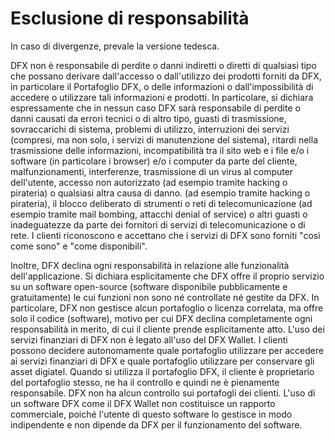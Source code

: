 # Esclusione di responsabilità

In caso di divergenze, prevale la versione tedesca.

DFX non è responsabile di perdite o danni indiretti o diretti di qualsiasi tipo che possano derivare dall'accesso o dall'utilizzo dei prodotti forniti da DFX, in particolare il Portafoglio DFX, o delle informazioni o dall'impossibilità di accedere o utilizzare tali informazioni e prodotti. In particolare, si dichiara espressamente che in nessun caso DFX sarà responsabile di perdite o danni causati da errori tecnici o di altro tipo, guasti di trasmissione, sovraccarichi di sistema, problemi di utilizzo, interruzioni dei servizi (compresi, ma non solo, i servizi di manutenzione del sistema), ritardi nella trasmissione delle informazioni, incompatibilità tra il sito web e i file e/o i software (in particolare i browser) e/o i computer da parte del cliente, malfunzionamenti, interferenze, trasmissione di un virus al computer dell'utente, accesso non autorizzato (ad esempio tramite hacking o pirateria) o qualsiasi altra causa di danno. (ad esempio tramite hacking o pirateria), il blocco deliberato di strumenti o reti di telecomunicazione (ad esempio tramite mail bombing, attacchi denial of service) o altri guasti o inadeguatezze da parte dei fornitori di servizi di telecomunicazione o di rete. I clienti riconoscono e accettano che i servizi di DFX sono forniti "così come sono" e "come disponibili".

Inoltre, DFX declina ogni responsabilità in relazione alle funzionalità dell'applicazione. Si dichiara esplicitamente che DFX offre il proprio servizio su un software open-source (software disponibile pubblicamente e gratuitamente) le cui funzioni non sono né controllate né gestite da DFX. In particolare, DFX non gestisce alcun portafoglio o licenza correlata, ma offre solo il codice (software), motivo per cui DFX declina completamente ogni responsabilità in merito, di cui il cliente prende esplicitamente atto. L'uso dei servizi finanziari di DFX non è legato all'uso del DFX Wallet. I clienti possono decidere autonomamente quale portafoglio utilizzare per accedere ai servizi finanziari di DFX e quale portafoglio utilizzare per conservare gli asset digiatel. Quando si utilizza il portafoglio DFX, il cliente è proprietario del portafoglio stesso, ne ha il controllo e quindi ne è pienamente responsabile. DFX non ha alcun controllo sui portafogli dei clienti. L'uso di un software DFX come il DFX Wallet non costituisce un rapporto commerciale, poiché l'utente di questo software lo gestisce in modo indipendente e non dipende da DFX per il funzionamento del software.
